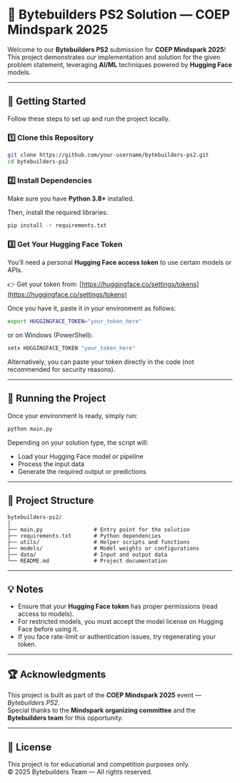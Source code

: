 # 🧠 Bytebuilders PS2 Solution — COEP Mindspark 2025

Welcome to our **Bytebuilders PS2** submission for **COEP Mindspark 2025**!  
This project demonstrates our implementation and solution for the given problem statement, leveraging **AI/ML** techniques powered by **Hugging Face** models.

---

## 🚀 Getting Started

Follow these steps to set up and run the project locally.

### 1️⃣ Clone this Repository
```bash
git clone https://github.com/your-username/bytebuilders-ps2.git
cd bytebuilders-ps2
```

### 2️⃣ Install Dependencies
Make sure you have **Python 3.8+** installed.

Then, install the required libraries:
```bash
pip install -r requirements.txt
```

### 3️⃣ Get Your Hugging Face Token
You’ll need a personal **Hugging Face access token** to use certain models or APIs.

👉 Get your token from: [https://huggingface.co/settings/tokens](https://huggingface.co/settings/tokens)

Once you have it, paste it in your environment as follows:
```bash
export HUGGINGFACE_TOKEN="your_token_here"
```
or on Windows (PowerShell):
```powershell
setx HUGGINGFACE_TOKEN "your_token_here"
```

Alternatively, you can paste your token directly in the code (not recommended for security reasons).

---

## 🧩 Running the Project
Once your environment is ready, simply run:
```bash
python main.py
```

Depending on your solution type, the script will:
- Load your Hugging Face model or pipeline
- Process the input data
- Generate the required output or predictions

---

## 📁 Project Structure

```
bytebuilders-ps2/
│
├── main.py                # Entry point for the solution
├── requirements.txt       # Python dependencies
├── utils/                 # Helper scripts and functions
├── models/                # Model weights or configurations
├── data/                  # Input and output data
└── README.md              # Project documentation
```

---

## 💡 Notes
- Ensure that your **Hugging Face token** has proper permissions (read access to models).
- For restricted models, you must accept the model license on Hugging Face before using it.
- If you face rate-limit or authentication issues, try regenerating your token.

---

## 🏆 Acknowledgments
This project is built as part of the **COEP Mindspark 2025** event — *Bytebuilders PS2*.  
Special thanks to the **Mindspark organizing committee** and the **Bytebuilders team** for this opportunity.

---

## 📜 License
This project is for educational and competition purposes only.  
© 2025 Bytebuilders Team — All rights reserved.

